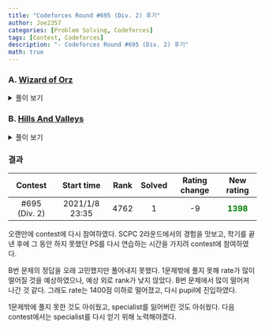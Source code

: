 ```yaml
---
title: "Codeforces Round #695 (Div. 2) 후기"
author: Joe2357
categories: [Problem Solving, Codeforces]
tags: [Contest, Codeforces]
description: "- Codeforces Round #695 (Div. 2) 후기"
math: true
---
```






### A. [Wizard of Orz](https://codeforces.com/contest/1467/problem/A)

<details markdown="1"><summary>풀이 보기</summary>

#### 풀이

주어진 길이를 가진 수 중 가장 큰 숫자를 출력해야하므로, 가장 앞자리의 숫자는 $9$여야 한다.

뒤의 숫자는 앞과의 숫자와 차이가 1씩 떨어지면 된다. 요점은 **어디에서 반전시킬 것인가**이다.

만약 $n=3$이라면 정답은 $989$이다. 또 $n=4$라면 정답은 $9878$이 아닌 $9890$이다. 또 $n=5$라면 정답은 $98789$가 아닌 $98901$이다. 반전시키는 위치는 **항상 2번째 자리**인 것을 찾아내야 한다.

$n=1$이라면 $9$, $n=2$라면 $98$을 출력하고, 그 이후는 남은 자리수만큼 $0123456789$를 반복하여 출력하면 정답을 출력할 수 있다.

#### 코드

```c
#include <stdio.h>
 
int main() {
    #define MAX_INDEX (int)2e5
    char str[MAX_INDEX + 1];
    int t;
    for (scanf("%d", &t); t; --t) {
        int n;
        scanf("%d", &n);
        if (n == 1) {
            printf("9\n");
        }
        else {
            str[0] = '9', str[1] = '8';
            int k = 9;
            for (int j = 2; j < n; ++j) {
                str[j] = k + '0';
                if (++k > 9) {
                    k = 0;
                }
            }
            str[n] = '\0';
            printf("%s\n", str);
        }
    }
    return 0;
}
```

</details>

### B. [Hills And Valleys](https://codeforces.com/contest/1467/problem/B)

<details markdown="1"><summary>풀이 보기</summary>

> Not solved  
> result : Wrong answer on pretest 3 ( pretest )

#### 풀이

배열의 각 숫자에 대해 앞의 원소와의 관계를 이용하려하였다. 값이 아닌 증감만을 따로 기록하여 1개 ~ 3개 중 어떤 값까지 추가로 제거할 수 있는지를 판별하려 하였다.

반례가 있는 것인지, 아니면 이 방식으로 푸는 문제가 아닌지 확신이 들지 않는다. 나중에 따로 시간을 들여 풀어보아야겠다.

#### 코드

```c
#include <stdio.h>
#define max(a, b) (((a) > (b)) ? (a) : (b))
#define min(a, b) (((a) > (b)) ? (b) : (a))
 
typedef char boolean;
#define True 1
#define False 0
 
#define SAME 0
#define UP 1
#define DOWN 2
typedef struct Node {
    int v;
    int m;
} N;
 
#define NOT 0
#define HILL 1
#define VALLEY 2
 
int main() {
    int t;
    for (scanf("%d", &t); t; --t) {
        #define MAX_INDEX (int)3e5
        N arr[MAX_INDEX];
        char hill[MAX_INDEX] = { NOT };
        int n;
        int result = 0;
        int canBeErase = 1;
        scanf("%d %d", &n, &arr[0].v);
        arr[0].m = SAME;
        for (int i = 1; i < n; ++i) {
            int a;
            scanf("%d", &a);
            if (arr[i - 1].v < a) {
                arr[i] = (N) { a, UP };
            }
            else if (arr[i - 1].v > a) {
                arr[i] = (N) { a, DOWN };
            }
            else {
                arr[i] = (N) { a, SAME };
            }
        }
        for (int i = 1; i < n - 1; ++i) {
            if (arr[i].m + arr[i + 1].m == 3) {
                ++result;
                if (arr[i].m == UP) {
                    hill[i] = HILL;
                }
                else {
                    hill[i] = VALLEY;
                }
            }
            else {
                hill[i] = NOT;
            }
        }
        if (result == 0 || (n == 4 && result == 2)) {
            printf("0\n");
        }
        else {
            for (int i = 2; i < n - 2; ++i) {
                if (hill[i] == HILL && hill[i - 1] == VALLEY && hill[i + 1] == VALLEY ||
                    hill[i] == VALLEY && hill[i - 1] == HILL && hill[i + 1] == HILL) {
                    canBeErase = 3;
                    break;
                }
                else if (hill[i - 1] == HILL && hill[i] == VALLEY && hill[i + 1] == NOT && (arr[i + 1].v >= arr[i - 1].v || arr[i + 1].m == SAME) ||
                    hill[i - 1] == VALLEY && hill[i] == HILL && hill[i + 1] == NOT && (arr[i + 1].v <= arr[i - 1].v || arr[i + 1].m == SAME)) {
                    canBeErase = max(canBeErase, 2);
                }
            }
            printf("%d\n", result - canBeErase);
        }
    }
    return 0;
}
```

</details>

### 결과

|    Contest    |   Start time   | Rank | Solved | Rating change |                New rating                 |
| :-----------: | :------------: | :--: | :----: | :-----------: | :---------------------------------------: |
| #695 (Div. 2) | 2021/1/8 23:35 | 4762 |   1    |      -9       | <strong style="color:green">1398</strong> |

오랜만에 contest에 다시 참여하였다. SCPC 2라운드에서의 경험을 맛보고, 학기를 끝낸 후에 그 동안 하지 못했던 PS를 다시 연습하는 시간을 가지려 contest에 참여하였다.

B번 문제의 정답을 오래 고민했지만 풀어내지 못했다. 1문제밖에 풀지 못해 rate가 많이 떨어질 것을 예상하였으나, 예상 외로 rank가 낮지 않았다. B번 문제에서 많이 떨어져 나간 것 같다. 그래도 rate는 1400점 이하로 떨어졌고, 다시 pupil에 진입하였다.

1문제밖에 풀지 못한 것도 아쉬웠고, specialist를 잃어버린 것도 아쉬웠다. 다음 contest에서는 specialist를 다시 얻기 위해 노력해야겠다.

